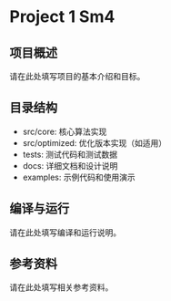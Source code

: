 # Project 1 Sm4

## 项目概述
请在此处填写项目的基本介绍和目标。

## 目录结构
- src/core: 核心算法实现
- src/optimized: 优化版本实现（如适用）
- tests: 测试代码和测试数据
- docs: 详细文档和设计说明
- examples: 示例代码和使用演示

## 编译与运行
请在此处填写编译和运行说明。

## 参考资料
请在此处填写相关参考资料。
